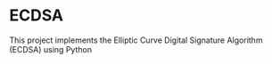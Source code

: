 # ECDSA
This project implements the Elliptic Curve Digital Signature Algorithm (ECDSA) using Python

